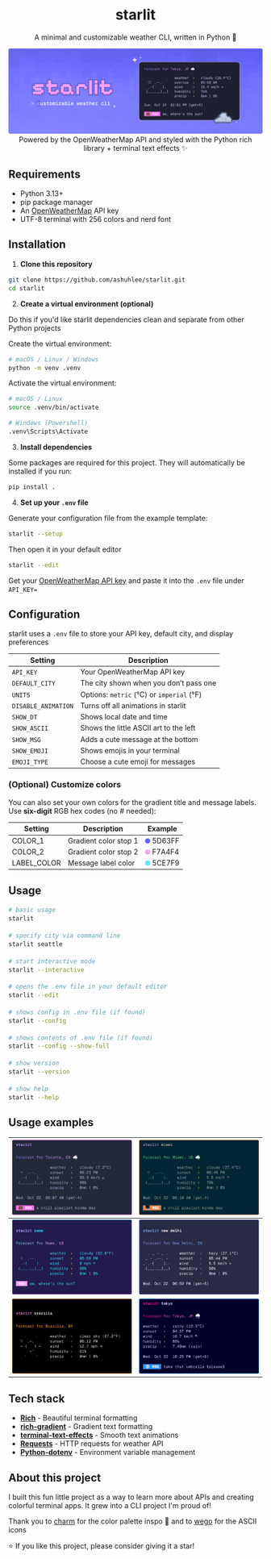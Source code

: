 
<div align="center">

# starlit
A minimal and customizable weather CLI, written in Python 🐍

![preview](assets/images/cover.png)
Powered by the OpenWeatherMap API and styled with the Python rich library + terminal text effects ✨

</div>

## Requirements
- Python 3.13+
- pip package manager
- An [OpenWeatherMap](https://openweathermap.org) API key
- UTF-8 terminal with 256 colors and nerd font

## Installation
1. **Clone this repository**
```zsh
git clone https://github.com/ashuhlee/starlit.git
cd starlit
```

2. **Create a virtual environment (optional)**

Do this if you'd like starlit dependencies clean and separate from other Python projects

Create the virtual environment:
```zsh
# macOS / Linux / Windows
python -m venv .venv
```

Activate the virtual environment:
```zsh
# macOS / Linux
source .venv/bin/activate
```

```zsh
# Windows (Powershell)
.venv\Scripts\Activate
```

3. **Install dependencies**

Some packages are required for this project. They will automatically be installed if you run:
```zsh
pip install .
```
4. **Set up your `.env` file**

Generate your configuration file from the example template:

```zsh
starlit --setup
```

Then open it in your default editor
```zsh
starlit --edit
```

Get your [OpenWeatherMap API key](https://openweathermap.org/api) and paste it into the `.env` file under `API_KEY=`

## Configuration
starlit uses a `.env` file to store your API key, default city, and display preferences

| Setting             | Description                               |
|---------------------|-------------------------------------------|
| `API_KEY`           | Your OpenWeatherMap API key               |
| `DEFAULT_CITY`      | The city shown when you don’t pass one    |
| `UNITS`             | Options: `metric` (°C) or `imperial` (°F) |
| `DISABLE_ANIMATION` | Turns off all animations in starlit       |
| `SHOW_DT`           | Shows local date and time                 |
| `SHOW_ASCII`        | Shows the little ASCII art to the left    |
| `SHOW_MSG`          | Adds a cute message at the bottom         |
| `SHOW_EMOJI`        | Shows emojis in your terminal             |
| `EMOJI_TYPE`        | Choose a cute emoji for messages          |


### (Optional) Customize colors
You can also set your own colors for the gradient title and message labels.
Use **six-digit** RGB hex codes (no # needed):

| Setting     | Description           | Example                                                                |
|-------------|-----------------------|------------------------------------------------------------------------|
| COLOR_1     | Gradient color stop 1 | <img src="assets/images/colors/1.png" alt="color1" width="10"/> 5D63FF |
| COLOR_2     | Gradient color stop 2 | <img src="assets/images/colors/2.png" alt="color1" width="10"/> F7A4F4 |
| LABEL_COLOR | Message label color   | <img src="assets/images/colors/3.png" alt="color1" width="10"/> 5CE7F9 |

## Usage

```zsh
# basic usage
starlit

# specify city via command line
starlit seattle

# start interactive mode
starlit --interactive 

# opens the .env file in your default editor
starlit --edit

# shows config in .env file (if found)
starlit --config

# shows contents of .env file (if found)
starlit --config --show-full

# show version
starlit --version

# show help
starlit --help
```

## Usage examples

| ![preview-1](assets/images/previews/preview-1.png) | ![preview-2](assets/images/previews/preview-2.png) |
|----------------------------------------------------|----------------------------------------------------|
| ![preview-3](assets/images/previews/preview-3.png) | ![preview-4](assets/images/previews/preview-4.png) |
| ![preview-5](assets/images/previews/preview-5.png) | ![preview-6](assets/images/previews/preview-6.png) |


## Tech stack

- **[Rich](https://github.com/Textualize/rich)** - Beautiful terminal formatting
- **[rich-gradient](https://github.com/maxludden/rich-gradient)** - Gradient text formatting
- **[terminal-text-effects](https://github.com/ChrisBuilds/terminaltexteffects)** - Smooth text animations
- **[Requests](https://pypi.org/project/requests/)** - HTTP requests for weather API
- **[Python-dotenv](https://pypi.org/project/python-dotenv/)** - Environment variable management


## About this project
I built this fun little project as a way to learn more about APIs and creating colorful terminal apps. It grew into a CLI project I'm proud of!

Thank you to [charm](https://github.com/charmbracelet) for the color palette inspo 🎨 and to [wego](https://github.com/schachmat/wego/tree/master) for the ASCII icons

⭐ If you like this project, please consider giving it a star!